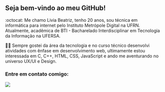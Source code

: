 ## Seja bem-vindo ao meu GitHub! 
:octocat: Me chamo Livia Beatriz, tenho 20 anos, sou técnica em informática para internet pelo Instituto Metrópole Digital na UFRN. Atualmente, acadêmica de BTI - Bacharelado Interdisciplinar em Tecnologia da Informação na UFERSA.  

:woman_technologist: Sempre gostei da área da tecnologia e no curso técnico desenvolvi atividades com ênfase em desenvolvimento web, ultimamente estou interessada em C, C++, HTML, CSS, JavaScript e ando me aventurando no universo UX/UI e Design.

### Entre em contato comigo:
[<img src="https://img.shields.io/badge/Gmail-D14836?style=for-the-badge&logo=gmail&logoColor=white" />](mailto:liviabeatrizmaia7@gmail.com)
